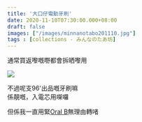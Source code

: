 ```yaml
---
title: '大口仔電動牙刷'
date: 2020-11-10T07:30:00.000+08:00
draft: false
images: ["/images/minnanotabo201110.jpg"]
tags : [collections - みんなのたあ坊]
---
```


通常買返嚟嘅嘢都會拆晒嚟用 

![](/images/minnanotabo201110.jpg)

不過呢支96'出品嘅牙刷嘛  
係靚嘅，入電芯用㗎囉  
  
但係我一直用緊[Oral B](https://hidie.net/oralbpulsonic/)無理由轉啫  
